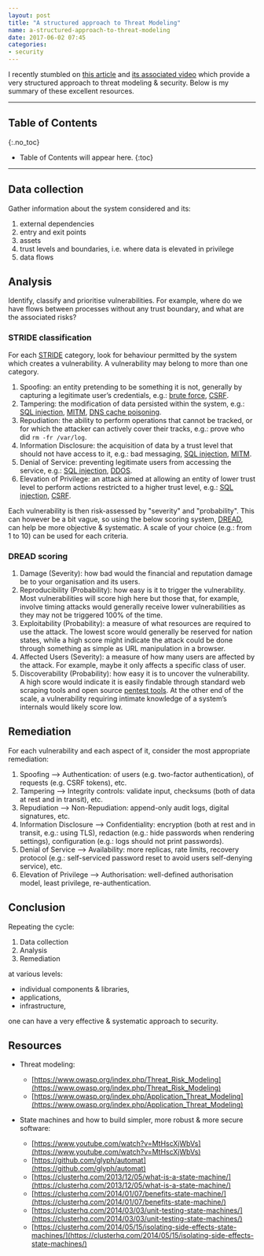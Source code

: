 ```yaml
---
layout: post
title: "A structured approach to Threat Modeling"
name: a-structured-approach-to-threat-modeling
date: 2017-06-02 07:45
categories:
- security
---
```


I recently stumbled on [this article](https://blog.docker.com/2017/05/docker-security-pycon-threat-modeling-state-machines/) and [its associated video](https://www.youtube.com/watch?v=n8l0xTdLnA8) which provide a very structured approach to threat modeling & security. Below is my summary of these excellent resources.

---------------

## Table of Contents
{:.no_toc}
* Table of Contents will appear here.
{:toc}

---------------

## Data collection

Gather information about the system considered and its:

1. external dependencies
2. entry and exit points
3. assets
4. trust levels and boundaries, i.e. where data is elevated in privilege
5. data flows

## Analysis

Identify, classify and prioritise vulnerabilities.
For example, where do we have flows between processes without any trust boundary, and what are the associated risks?

### STRIDE classification

For each [STRIDE](https://en.wikipedia.org/wiki/STRIDE_(security)) category, look for behaviour permitted by the system which creates a vulnerability.
A vulnerability may belong to more than one category.

1. Spoofing: an entity pretending to be something it is not, generally by capturing a legitimate user’s credentials, e.g.: [brute force](https://www.owasp.org/index.php/Brute_force_attack), [CSRF](https://owasp.org/www-community/attacks/csrf).
2. Tampering: the modification of data persisted within the system, e.g.: [SQL injection](https://www.owasp.org/index.php/SQL_Injection), [MITM](https://www.owasp.org/index.php/Man-in-the-middle_attack), [DNS cache poisoning](https://www.cs.cornell.edu/~shmat/shmat_securecomm10.pdf).
3. Repudiation: the ability to perform operations that cannot be tracked, or for which the attacker can actively cover their tracks, e.g.: prove who did `rm -fr /var/log`.
4. Information Disclosure: the acquisition of data by a trust level that should not have access to it, e.g.: bad messaging, [SQL injection](https://www.owasp.org/index.php/SQL_Injection), [MITM](https://www.owasp.org/index.php/Man-in-the-middle_attack).
5. Denial of Service: preventing legitimate users from accessing the service, e.g.: [SQL injection](https://www.owasp.org/index.php/SQL_Injection), [DDOS](https://www.owasp.org/index.php/Denial_of_Service).
6. Elevation of Privilege: an attack aimed at allowing an entity of lower trust level to perform actions restricted to a higher trust level, e.g.: [SQL injection](https://www.owasp.org/index.php/SQL_Injection), [CSRF](https://owasp.org/www-community/attacks/csrf).

Each vulnerability is then risk-assessed by "severity" and "probability".
This can however be a bit vague, so using the below scoring system, [DREAD](https://en.wikipedia.org/wiki/DREAD_(risk_assessment_model)), can help be more objective & systematic.
A scale of your choice (e.g.: from 1 to 10) can be used for each criteria.

### DREAD scoring

1. Damage (Severity): how bad would the financial and reputation damage be to your organisation and its users.
2. Reproducibility (Probability): how easy is it to trigger the vulnerability. Most vulnerabilities will score high here but those that, for example, involve timing attacks would generally receive lower vulnerabilities as they may not be triggered 100% of the time.
3. Exploitability (Probability): a measure of what resources are required to use the attack. The lowest score would generally be reserved for nation states, while a high score might indicate the attack could be done through something as simple as URL manipulation in a browser.
4. Affected Users (Severity): a measure of how many users are affected by the attack. For example, maybe it only affects a specific class of user.
5. Discoverability (Probability): how easy it is to uncover the vulnerability. A high score would indicate it is easily findable through standard web scraping tools and open source [pentest tools](https://www.owasp.org/index.php/Category:Penetration_Testing_Tools). At the other end of the scale, a vulnerability requiring intimate knowledge of a system’s internals would likely score low.

## Remediation

For each vulnerability and each aspect of it, consider the most appropriate remediation:

1. Spoofing –> Authentication: of users (e.g. two-factor authentication), of requests (e.g. CSRF tokens), etc.
2. Tampering –> Integrity controls: validate input, checksums (both of data at rest and in transit), etc.
3. Repudiation –> Non-Repudiation: append-only audit logs, digital signatures, etc.
4. Information Disclosure –> Confidentiality: encryption (both at rest and in transit, e.g.: using TLS), redaction (e.g.: hide passwords when rendering settings), configuration (e.g.: logs should not print passwords).
5. Denial of Service –> Availability: more replicas, rate limits, recovery protocol (e.g.: self-serviced password reset to avoid users self-denying service), etc.
6. Elevation of Privilege –> Authorisation: well-defined authorisation model, least privilege, re-authentication.

## Conclusion

Repeating the cycle:

1. Data collection
2. Analysis
3. Remediation

at various levels:

- individual components & libraries,
- applications,
- infrastructure,

one can have a very effective & systematic approach to security.

## Resources

- Threat modeling:

    - [https://www.owasp.org/index.php/Threat_Risk_Modeling](https://www.owasp.org/index.php/Threat_Risk_Modeling)
    - [https://www.owasp.org/index.php/Application_Threat_Modeling](https://www.owasp.org/index.php/Application_Threat_Modeling)

- State machines and how to build simpler, more robust & more secure software:

    - [https://www.youtube.com/watch?v=MtHscXjWbVs](https://www.youtube.com/watch?v=MtHscXjWbVs)
    - [https://github.com/glyph/automat](https://github.com/glyph/automat)
    - [https://clusterhq.com/2013/12/05/what-is-a-state-machine/](https://clusterhq.com/2013/12/05/what-is-a-state-machine/)
    - [https://clusterhq.com/2014/01/07/benefits-state-machine/](https://clusterhq.com/2014/01/07/benefits-state-machine/)
    - [https://clusterhq.com/2014/03/03/unit-testing-state-machines/](https://clusterhq.com/2014/03/03/unit-testing-state-machines/)
    - [https://clusterhq.com/2014/05/15/isolating-side-effects-state-machines/](https://clusterhq.com/2014/05/15/isolating-side-effects-state-machines/)